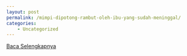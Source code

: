 ```yaml
---
layout: post
permalink: /mimpi-dipotong-rambut-oleh-ibu-yang-sudah-meninggal/
categories:
    - Uncategorized
---
```


[Baca Selengkapnya](/03)